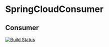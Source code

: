 # SpringCloudConsumer

## Consumer

[![Build Status](https://travis-ci.org/edidada/SpringCloudConsumer.svg?branch=master)](https://travis-ci.org/edidada/SpringCloudConsumer)

